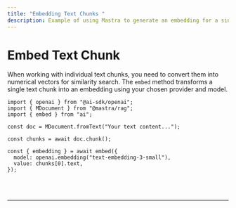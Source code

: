 ```yaml
---
title: "Embedding Text Chunks "
description: Example of using Mastra to generate an embedding for a single text chunk for similarity search.
---
```


# Embed Text Chunk

When working with individual text chunks, you need to convert them into numerical vectors for similarity search. The `embed` method transforms a single text chunk into an embedding using your chosen provider and model.

```tsx copy
import { openai } from "@ai-sdk/openai";
import { MDocument } from "@mastra/rag";
import { embed } from "ai";

const doc = MDocument.fromText("Your text content...");

const chunks = await doc.chunk();

const { embedding } = await embed({
  model: openai.embedding("text-embedding-3-small"),
  value: chunks[0].text,
});
```

<br />
<br />
<hr className="dark:border-[#404040] border-gray-300" />
<br />
<br />
<GithubLink
  link={
    "https://github.com/mastra-ai/mastra/blob/main/examples/basics/rag/embed-text-chunk"
  }
/>
